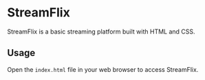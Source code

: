 # StreamFlix

StreamFlix is a basic streaming platform built with HTML and CSS.

## Usage

Open the `index.html` file in your web browser to access StreamFlix.
